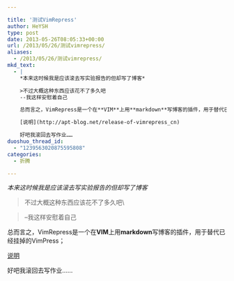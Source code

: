 ```yaml
---

title: '测试VimRepress'
author: HeYSH
type: post
date: 2013-05-26T08:05:33+00:00
url: /2013/05/26/测试vimrepress/
aliases:
  - /2013/05/26/测试vimrepress/
mkd_text:
  - |
    *本来这时候我是应该滚去写实验报告的但却写了博客*

    >不过大概这种东西应该花不了多久吧
    --我这样安慰着自己

    总而言之，VimRepress是一个在**VIM**上用**markdown**写博客的插件，用于替代已经挂掉的VimPress；

    [说明](http://apt-blog.net/release-of-vimrepress_cn)

    好吧我滚回去写作业……
duoshuo_thread_id:
  - "1239563020875595808"
categories:
  - 折腾

---
```

*本来这时候我是应该滚去写实验报告的但却写了博客*



> 不过大概这种东西应该花不了多久吧\

> –我这样安慰着自己



总而言之，VimRepress是一个在**VIM**上用**markdown**写博客的插件，用于替代已经挂掉的VimPress；



[说明](http://apt-blog.net/release-of-vimrepress_cn)



好吧我滚回去写作业……
